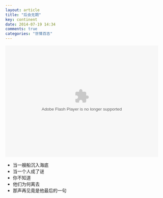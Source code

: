 ```yaml
---
layout: article
title: "后会无期"
key: continent
date: 2014-07-19 14:34
comments: true
categories: "世情百态"
---
```


<embed src="http://player.video.qiyi.com/df60feaccd8d18df45ae5f84d10fd39e/0/0/w_19rsfwiyk1.swf-albumId=2338708509-tvId=2338708509-isPurchase=0-cnId=5" allowFullScreen="true" quality="high" width="480" height="350" align="middle" allowScriptAccess="always" type="application/x-shockwave-flash"></embed>

- 当一艘船沉入海底
- 当一个人成了谜
- 你不知道
- 他们为何离去
- 那声再见竟是他最后的一句
